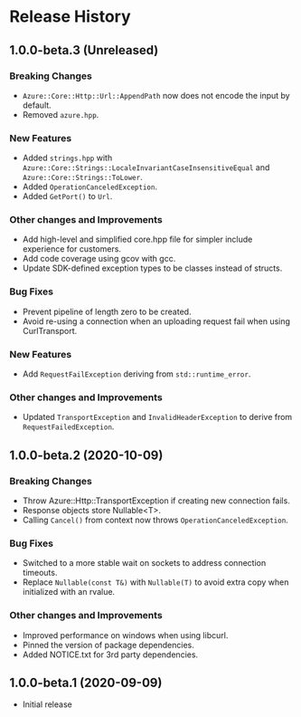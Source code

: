 # Release History

## 1.0.0-beta.3 (Unreleased)

### Breaking Changes

- `Azure::Core::Http::Url::AppendPath` now does not encode the input by default.
- Removed `azure.hpp`.

### New Features
- Added `strings.hpp` with `Azure::Core::Strings::LocaleInvariantCaseInsensitiveEqual` and `Azure::Core::Strings::ToLower`.
- Added `OperationCanceledException`.
- Added `GetPort()` to `Url`.

### Other changes and Improvements

- Add high-level and simplified core.hpp file for simpler include experience for customers.
- Add code coverage using gcov with gcc.
- Update SDK-defined exception types to be classes instead of structs.

### Bug Fixes

- Prevent pipeline of length zero to be created.
- Avoid re-using a connection when an uploading request fail when using CurlTransport.

### New Features

- Add `RequestFailException` deriving from `std::runtime_error`.

### Other changes and Improvements

- Updated `TransportException` and `InvalidHeaderException` to derive from `RequestFailedException`.

## 1.0.0-beta.2 (2020-10-09)

### Breaking Changes

- Throw Azure::Http::TransportException if creating new connection fails.
- Response objects store Nullable\<T\>.
- Calling `Cancel()` from context now throws `OperationCanceledException`.

### Bug Fixes

- Switched to a more stable wait on sockets to address connection timeouts.
- Replace `Nullable(const T&)` with `Nullable(T)` to avoid extra copy when initialized with an rvalue.

### Other changes and Improvements

- Improved performance on windows when using libcurl.
- Pinned the version of package dependencies.
- Added NOTICE.txt for 3rd party dependencies.

## 1.0.0-beta.1 (2020-09-09)

- Initial release
